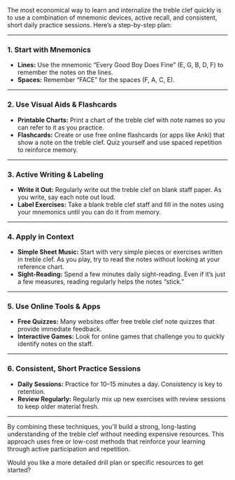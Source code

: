The most economical way to learn and internalize the treble clef quickly is to use a combination of mnemonic devices, active recall, and consistent, short daily practice sessions. Here’s a step-by-step plan:

---

### 1. **Start with Mnemonics**
- **Lines:** Use the mnemonic “Every Good Boy Does Fine” (E, G, B, D, F) to remember the notes on the lines.
- **Spaces:** Remember “FACE” for the spaces (F, A, C, E).

---

### 2. **Use Visual Aids & Flashcards**
- **Printable Charts:** Print a chart of the treble clef with note names so you can refer to it as you practice.
- **Flashcards:** Create or use free online flashcards (or apps like Anki) that show a note on the treble clef. Quiz yourself and use spaced repetition to reinforce memory.

---

### 3. **Active Writing & Labeling**
- **Write it Out:** Regularly write out the treble clef on blank staff paper. As you write, say each note out loud.
- **Label Exercises:** Take a blank treble clef staff and fill in the notes using your mnemonics until you can do it from memory.

---

### 4. **Apply in Context**
- **Simple Sheet Music:** Start with very simple pieces or exercises written in treble clef. As you play, try to read the notes without looking at your reference chart.
- **Sight-Reading:** Spend a few minutes daily sight-reading. Even if it’s just a few measures, reading regularly helps the notes “stick.”

---

### 5. **Use Online Tools & Apps**
- **Free Quizzes:** Many websites offer free treble clef note quizzes that provide immediate feedback.
- **Interactive Games:** Look for online games that challenge you to quickly identify notes on the staff.

---

### 6. **Consistent, Short Practice Sessions**
- **Daily Sessions:** Practice for 10–15 minutes a day. Consistency is key to retention.
- **Review Regularly:** Regularly mix up new exercises with review sessions to keep older material fresh.

---

By combining these techniques, you'll build a strong, long-lasting understanding of the treble clef without needing expensive resources. This approach uses free or low-cost methods that reinforce your learning through active participation and repetition.

Would you like a more detailed drill plan or specific resources to get started?
